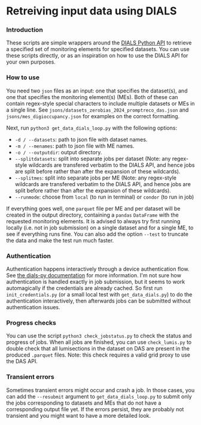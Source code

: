 # Retreiving input data using DIALS

### Introduction
These scripts are simple wrappers around the [DIALS Python API](https://github.com/cms-DQM/dials-py/tree/develop) to retrieve a specified set of monitoring elements for specified datasets.
You can use these scripts directly, or as an inspiration on how to use the DIALS API for your own purposes.

### How to use
You need two `json` files as an input: one that specifies the dataset(s), and one that specifies the monitoring element(s) (MEs).
Both of these can contain regex-style special characters to include multiple datasets or MEs in a single line.
See `jsons/datasets_zerobias_2024_promptreco_das.json` and `jsons/mes_digioccupancy.json` for examples on the correct formatting.

Next, run `python3 get_data_dials_loop.py` with the following options:
- `-d / --datasets`: path to json file with dataset names.
- `-m / --menames`: path to json file with ME names.
- `-o / --outputdir`: output directory.
- `--splitdatasets`: split into separate jobs per dataset (Note: any regex-style wildcards are transfered verbatim to the DIALS API, and hence jobs are split before rather than after the expansion of these wildcards).
- `--splitmes`: split into separate jobs per ME (Note: any regex-style wildcards are transfered verbatim to the DIALS API, and hence jobs are split before rather than after the expansion of these wildcards).
- `--runmode`: choose from `local` (to run in terminal) or `condor` (to run in job)

If everything goes well, one `parquet` file per ME and per dataset will be created in the output directory, containing a `pandas` `DataFrame` with the requested monitoring elements.
It is advised to always try first running locally (i.e. not in job submission) on a single dataset and for a single ME, to see if everything runs fine.
You can also add the option `--test` to truncate the data and make the test run much faster.

### Authentication
Authentication happens interactively through a device authentication flow.
See [the dials-py documentation](https://github.com/cms-DQM/dials-py/tree/develop?tab=readme-ov-file#usage) for more information.
I'm not sure how authentication is handled exactly in job submission, but it seems to work automagically if the credentials are already cached.
So first run `init_credentials.py` (or a small local test with `get_data_dials.py`) to do the authentication interactively, then afterwards jobs can be submitted without authentication issues.

### Progress checks
You can use the script `python3 check_jobstatus.py` to check the status and progress of jobs.
When all jobs are finished, you can use `check_lumis.py` to double check that all lumisections in the dataset on DAS are present in the produced `.parquet` files. 
Note: this check requires a valid grid proxy to use the DAS API.

### Transient errors
Sometimes transient errors might occur and crash a job. 
In those cases, you can add the `--resubmit` argument to `get_data_dials_loop.py` to submit only the jobs corresponding to datasets and MEs that do not have a corresponding output file yet.
If the errors persist, they are probably not transient and you might want to have a more detailed look.
